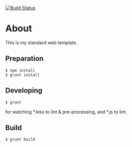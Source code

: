 [![Build Status](https://travis-ci.org/keik/web-template-default.svg?branch=master)](https://travis-ci.org/keik/web-template-default)

# About

This is my standard web template.


## Preparation

```
$ npm install
$ grunt install
```


## Developing

```
$ grunt
```

for watching *.less to lint & pre-processing, and *.js to lint.


## Build

```
$ grunt build
```
